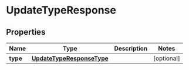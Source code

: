 

# UpdateTypeResponse


## Properties

| Name | Type | Description | Notes |
|------------ | ------------- | ------------- | -------------|
|**type** | [**UpdateTypeResponseType**](UpdateTypeResponseType.md) |  |  [optional] |



